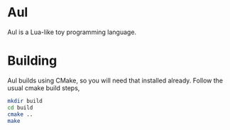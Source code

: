 # Aul

Aul is a Lua-like toy programming language.

# Building

Aul builds using CMake, so you will need that installed already.  Follow the usual cmake build steps,

```sh
mkdir build
cd build
cmake ..
make
```
